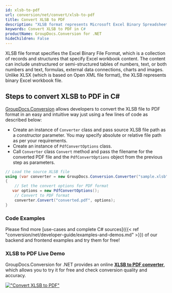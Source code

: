 ```yaml
---
id: xlsb-to-pdf
url: conversion/net/convert/xlsb-to-pdf
title: Convert XLSB to PDF
description: "XLSB format represents Microsoft Excel Binary Spreadsheet File with .xlsb extension. Learn how to convert XLSB to PDF file programmatically in C# language using GroupDocs.Conversion for .NET library."
keywords: Convert XLSB to PDF in C#
productName: GroupDocs.Conversion for .NET
hideChildren: False
---
```


XLSB file format specifies the Excel Binary File Format, which is a collection of records and structures that specify Excel workbook content. The content can include unstructured or semi-structured tables of numbers, text, or both numbers and text, formulas, external data connections, charts and images. Unlike XLSX (which is based on Open XML file format), the XLSB represents binary Excel workbook file.

## Steps to convert XLSB to PDF in C#

[GroupDocs.Conversion](https://products.groupdocs.com/conversion/net) allows developers to convert the XLSB file to PDF format in an easy and intuitive way just using a few lines of code as described below:

* Create an instance of `Converter` class and pass source XLSB file path as a constructor parameter. You may specify absolute or relative file path as per your requirements. 
* Create an instance of `PdfConvertOptions` class.
* Call `Converter` class `Convert` method and pass the filename for the converted PDF file and the `PdfConvertOptions` object from the previous step as parameters.

```csharp
// Load the source XLSB file
using (var converter = new GroupDocs.Conversion.Converter("sample.xlsb"))
{
    // Set the convert options for PDF format
   var options = new PdfConvertOptions();
    // Convert to PDF format
    converter.Convert("converted.pdf", options);
}
```

### Code Examples

Please find more [use-cases and complete C# sources]({{< ref "conversion/net/developer-guide/examples-and-demos.md" >}}) of our backend and frontend examples and try them for free!

### XLSB to PDF Live Demo

GroupDocs.Conversion for .NET provides an online [**XLSB to PDF converter**](https://products.groupdocs.app/conversion/xlsb-to-pdf), which allows you to try it for free and check conversion quality and accuracy.

[!["Convert XLSB to PDF"](conversion/net/images/convert-to-pdf/convert-xlsb-to-pdf.png)](https://products.groupdocs.app/conversion/xlsb-to-pdf)